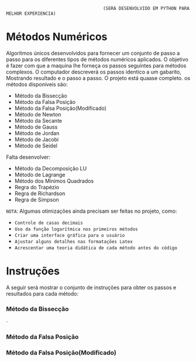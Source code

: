                                          (SERÁ DESENVOLVIDO EM PYTHON PARA MELHOR EXPERIENCIA)

# Métodos Numéricos
  Algoritmos únicos desenvolvidos para fornecer um conjunto de passo a passo para os diferentes tipos de métodos numéricos aplicados. O objetivo é fazer com que a maquina lhe forneça os passos seguintes para métodos complexos. O computador descreverá os passos identico a um gabarito, Mostrando resultado e o passo a passo. O projeto está quaase completo. os métodos disponíveis são:
  
  * Método da Bissecção
  * Método da Falsa Posição
  * Método da Falsa Posição(Modificado)
  * Método de Newton
  * Método da Secante
  * Método de Gauss
  * Método de Jordan
  * Método de Jacobi
  * Método de Seidel

Falta desenvolver:
  * Método da Decomposição LU
  * Método de Lagrange
  * Método dos Mínimos Quadrados
  * Regra do Trapézio
  * Regra de Richardson
  * Regra de Simpson
  

`NOTA`: Algumas otimizações ainda precisam ser feitas no projeto, como:

* `Controle de casas decimais`
* `Uso da função logarítmica nos primeiros métodos`
* `Criar uma interface gráfica para o usuário`
* `Ajustar alguns detalhes nas formatações Latex`
* `Acrescentar uma teoria didática de cada método antes do código`
  
# Instruções
 A seguir será mostrar o conjunto de instruções para obter os passos e resultados para cada método:
 
### Método da Bissecção
·



### Método da Falsa Posição

### Método da Falsa Posição(Modificado)

